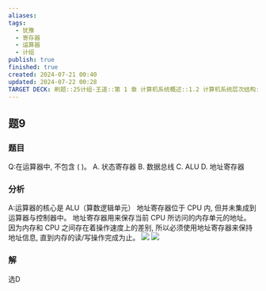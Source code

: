 ```yaml
---
aliases: 
tags:
  - 犹豫
  - 寄存器
  - 运算器
  - 计组
publish: true
finished: true
created: 2024-07-21 00:40
updated: 2024-07-22 00:28
TARGET DECK: 刷题::25计组-王道::第 1 章 计算机系统概述::1.2 计算机系统层次结构::题9
---
```


## 题9
### 题目
Q:在运算器中, 不包含 ( )。
A. 状态寄存器 
B. 数据总线 
C. ALU 
D. 地址寄存器
### 分析
A:运算器的核心是 ALU（算数逻辑单元）
地址寄存器位于 CPU 内, 但并未集成到运算器与控制器中。
地址寄存器用来保存当前 CPU 所访问的内存单元的地址。
因为内存和 CPU 之间存在着操作速度上的差别, 所以必须使用地址寄存器来保持地址信息, 直到内存的读/写操作完成为止。
![](https://img.hwenyi.live/202407202311706.webp)
![](https://img.hwenyi.live/202407220029174.webp)
### 解
选D
<!--ID: 1721583027591-->
